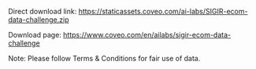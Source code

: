 
Direct download link: https://staticassets.coveo.com/ai-labs/SIGIR-ecom-data-challenge.zip

Download page: https://www.coveo.com/en/ailabs/sigir-ecom-data-challenge

Note: Please follow Terms & Conditions for fair use of data.